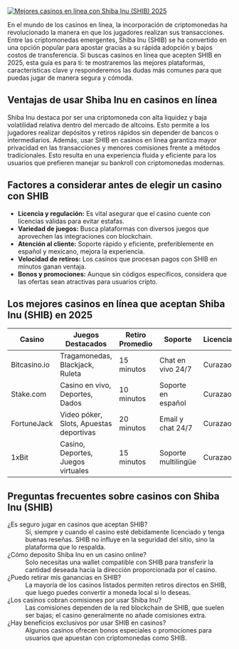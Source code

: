 [![Mejores casinos en línea con Shiba Inu (SHIB) 2025](https://123-caf.pages.dev/gitsignup.png)](https://vrmoo.ru/Bt82HjjY)

<p>En el mundo de los casinos en línea, la incorporación de criptomonedas ha revolucionado la manera en que los jugadores realizan sus transacciones. Entre las criptomonedas emergentes, Shiba Inu (SHIB) se ha convertido en una opción popular para apostar gracias a su rápida adopción y bajos costos de transferencia. Si buscas casinos en línea que acepten SHIB en 2025, esta guía es para ti: te mostraremos las mejores plataformas, características clave y responderemos las dudas más comunes para que puedas jugar de manera segura y cómoda.</p>  <h2>Ventajas de usar Shiba Inu en casinos en línea</h2> <p>Shiba Inu destaca por ser una criptomoneda con alta liquidez y baja volatilidad relativa dentro del mercado de altcoins. Esto permite a los jugadores realizar depósitos y retiros rápidos sin depender de bancos o intermediarios. Además, usar SHIB en casinos en línea garantiza mayor privacidad en las transacciones y menores comisiones frente a métodos tradicionales. Esto resulta en una experiencia fluida y eficiente para los usuarios que prefieren manejar su bankroll con criptomonedas modernas.</p>  <h2>Factores a considerar antes de elegir un casino con SHIB</h2> <ul> <li><strong>Licencia y regulación:</strong> Es vital asegurar que el casino cuente con licencias válidas para evitar estafas.</li> <li><strong>Variedad de juegos:</strong> Busca plataformas con diversos juegos que aprovechen las integraciones con blockchain.</li> <li><strong>Atención al cliente:</strong> Soporte rápido y eficiente, preferiblemente en español y mexicano, mejora la experiencia.</li> <li><strong>Velocidad de retiros:</strong> Los casinos que procesan pagos con SHIB en minutos ganan ventaja.</li> <li><strong>Bonos y promociones:</strong> Aunque sin códigos específicos, considera que las ofertas sean atractivas para usuarios cripto.</li> </ul>  <h2>Los mejores casinos en línea que aceptan Shiba Inu (SHIB) en 2025</h2> <table> <thead> <tr> <th>Casino</th> <th>Juegos Destacados</th> <th>Retiro Promedio</th> <th>Soporte</th> <th>Licencia</th> </tr> </thead> <tbody> <tr> <td>Bitcasino.io</td> <td>Tragamonedas, Blackjack, Ruleta</td> <td>15 minutos</td> <td>Chat en vivo 24/7</td> <td>Curazao</td> </tr> <tr> <td>Stake.com</td> <td>Casino en vivo, Deportes, Dados</td> <td>10 minutos</td> <td>Soporte en español</td> <td>Curazao</td> </tr> <tr> <td>FortuneJack</td> <td>Video póker, Slots, Apuestas deportivas</td> <td>20 minutos</td> <td>Email y chat 24/7</td> <td>Curazao</td> </tr> <tr> <td>1xBit</td> <td>Casino, Deportes, Juegos virtuales</td> <td>15 minutos</td> <td>Soporte multilingüe</td> <td>Curazao</td> </tr> </tbody> </table>  <h2>Preguntas frecuentes sobre casinos con Shiba Inu (SHIB)</h2> <dl>   <dt>¿Es seguro jugar en casinos que aceptan SHIB?</dt>   <dd>Sí, siempre y cuando el casino esté debidamente licenciado y tenga buenas reseñas. SHIB no influye en la seguridad del sitio, sino la plataforma que lo respalda.</dd>   <dt>¿Cómo deposito Shiba Inu en un casino online?</dt>   <dd>Solo necesitas una wallet compatible con SHIB para transferir la cantidad deseada hacia la dirección proporcionada por el casino.</dd>   <dt>¿Puedo retirar mis ganancias en SHIB?</dt>   <dd>La mayoría de los casinos listados permiten retiros directos en SHIB, que luego puedes convertir a moneda local si lo deseas.</dd>   <dt>¿Los casinos cobran comisiones por usar Shiba Inu?</dt>   <dd>Las comisiones dependen de la red blockchain de SHIB, que suelen ser bajas; el casino generalmente no añade comisiones extra.</dd>   <dt>¿Hay beneficios exclusivos por usar SHIB en casinos?</dt>   <dd>Algunos casinos ofrecen bonos especiales o promociones para usuarios que apuestan con criptomonedas como SHIB.</dd> </dl>